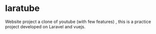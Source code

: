 # laratube
Website project a clone of youtube (with few features) , this is a practice project developed on Laravel and vuejs.
